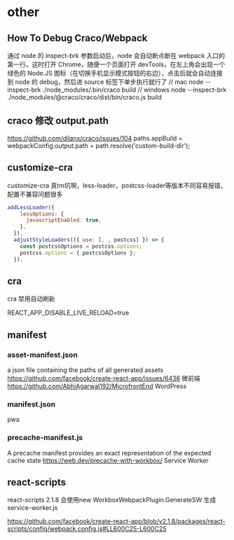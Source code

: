 # other

## How To Debug Craco/Webpack

通过 node 的 inspect-brk 参数启动后，node 会自动断点断在 webpack 入口的第一行。这时打开 Chrome，随便一个页面打开 devTools，在左上角会出现一个绿色的 Node.JS 图标（在切换手机显示模式按钮的右边），点击后就会自动连接到 node 的 debug，然后进 source 标签下单步执行就行了
// mac
node --inspect-brk ./node_modules/.bin/craco build
// windows
node --inspect-brk ./node_modules/@craco/craco/dist/bin/craco.js build

## craco 修改 output.path

<https://github.com/dilanx/craco/issues/104>
paths.appBuild = webpackConfig.output.path = path.resolve('custom-build-dir');

## customize-cra

customize-cra 真tm坑啊，less-loader，postcss-loader等版本不同容易报错，配置不兼容问题很多

``` js
addLessLoader({
    lessOptions: {
      javascriptEnabled: true,
    },
  }),
  adjustStyleLoaders(({ use: [, , postcss] }) => {
    const postcssOptions = postcss.options;
    postcss.options = { postcssOptions };
  }),
```

## cra

cra 禁用自动刷新

REACT_APP_DISABLE_LIVE_RELOAD=true

## manifest

### asset-manifest.json

 a json file containing the paths of all generated assets
<https://github.com/facebook/create-react-app/issues/6436>
微前端 <https://github.com/AbhiAgarwal192/MicrofrontEnd>
WordPress

### manifest.json

pwa

### precache-manifest.js

A precache manifest provides an exact representation of the expected cache state
<https://web.dev/precache-with-workbox/>
Service Worker

## react-scripts

react-scripts 2.1.8 会使用new WorkboxWebpackPlugin.GenerateSW 生成service-worker.js

<https://github.com/facebook/create-react-app/blob/v2.1.8/packages/react-scripts/config/webpack.config.js#LL600C25-L600C25>
